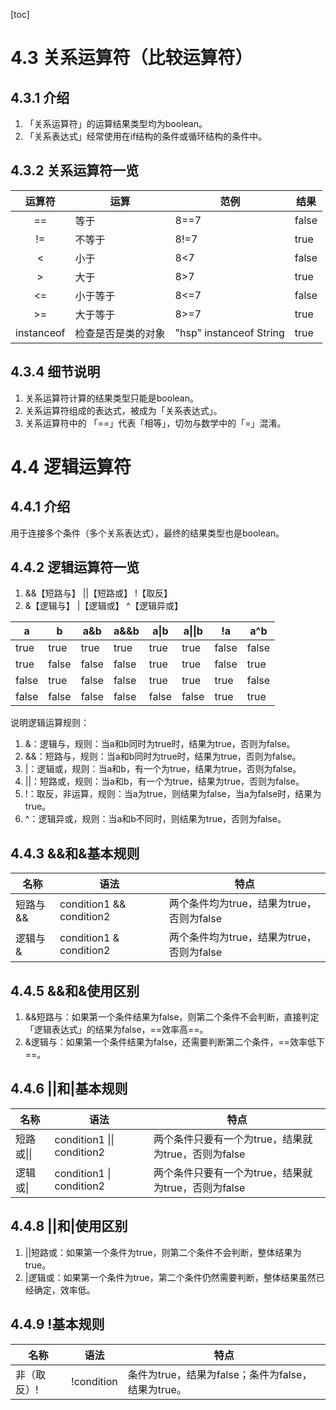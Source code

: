 [toc]

# 4.3 关系运算符（比较运算符）

## 4.3.1 介绍

1. 「关系运算符」的运算结果类型均为boolean。
2. 「关系表达式」经常使用在if结构的条件或循环结构的条件中。

## 4.3.2 关系运算符一览

|   运算符   | 运算               | 范例                    | 结果  |
| :--------: | ------------------ | ----------------------- | ----- |
|     ==     | 等于               | 8==7                    | false |
|     !=     | 不等于             | 8!=7                    | true  |
|     <      | 小于               | 8<7                     | false |
|     >      | 大于               | 8>7                     | true  |
|     <=     | 小于等于           | 8<=7                    | false |
|     >=     | 大于等于           | 8>=7                    | true  |
| instanceof | 检查是否是类的对象 | "hsp" instanceof String | true  |

## 4.3.4 细节说明

1. 关系运算符计算的结果类型只能是boolean。
2. 关系运算符组成的表达式，被成为「关系表达式」。
3. 关系运算符中的 「==」代表「相等」，切勿与数学中的「=」混淆。

# 4.4 逻辑运算符

## 4.4.1 介绍

用于连接多个条件（多个关系表达式），最终的结果类型也是boolean。

## 4.4.2 逻辑运算符一览

1. &&【短路与】 ||【短路或】 !【取反】
2. &【逻辑与】 |【逻辑或】 ^【逻辑异或】

| a     | b     | a&b   | a&&b  | a\|b  | a\|\|b | !a    | a^b   |
| ----- | ----- | ----- | ----- | ----- | ------ | ----- | ----- |
| true  | true  | true  | true  | true  | true   | false | false |
| true  | false | false | false | true  | true   | false | true  |
| false | true  | false | false | true  | true   | true  | false |
| false | false | false | false | false | false  | true  | true  |

说明逻辑运算规则：

1. &：逻辑与，规则：当a和b同时为true时，结果为true，否则为false。
2. &&：短路与，规则：当a和b同时为true时，结果为true，否则为false。
3. |：逻辑或，规则：当a和b，有一个为true，结果为true，否则为false。
4. ||：短路或，规则：当a和b，有一个为true，结果为true，否则为false。
5. !：取反，非运算，规则：当a为true，则结果为false，当a为false时，结果为true。
6. ^：逻辑异或，规则：当a和b不同时，则结果为true，否则为false。

##  4.4.3 &&和&基本规则

| 名称     | 语法                     | 特点                                      |
| -------- | ------------------------ | ----------------------------------------- |
| 短路与&& | condition1 && condition2 | 两个条件均为true，结果为true，否则为false |
| 逻辑与&  | condition1 & condition2  | 两个条件均为true，结果为true，否则为false |

## 4.4.5 &&和&使用区别

1. &&短路与：如果第一个条件结果为false，则第二个条件不会判断，直接判定「逻辑表达式」的结果为false，==效率高==。
2. &逻辑与：如果第一个条件结果为false，还需要判断第二个条件，==效率低下==。

## 4.4.6 ||和|基本规则

| 名称       | 语法                       | 特点                                                |
| ---------- | -------------------------- | --------------------------------------------------- |
| 短路或\|\| | condition1 \|\| condition2 | 两个条件只要有一个为true，结果就为true，否则为false |
| 逻辑或\|   | condition1 \| condition2   | 两个条件只要有一个为true，结果就为true，否则为false |

## 4.4.8 ||和|使用区别

1. ||短路或：如果第一个条件为true，则第二个条件不会判断，整体结果为true。
2. |逻辑或：如果第一个条件为true，第二个条件仍然需要判断，整体结果虽然已经确定，效率低。

## 4.4.9 !基本规则

| 名称        | 语法       | 特点                                               |
| ----------- | ---------- | -------------------------------------------------- |
| 非（取反）! | !condition | 条件为true，结果为false；条件为false，结果为true。 |

